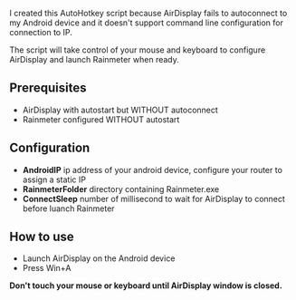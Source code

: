 I created this AutoHotkey script because AirDisplay fails to autoconnect to my Android device and it doesn't support command line configuration for connection to IP.

The script will take control of your mouse and keyboard to configure AirDisplay and launch Rainmeter when ready.

## Prerequisites
* AirDisplay with autostart but WITHOUT autoconnect
* Rainmeter configured WITHOUT autostart

## Configuration
* **AndroidIP** ip address of your android device, configure your router to assign a static IP
* **RainmeterFolder** directory containing Rainmeter.exe
* **ConnectSleep** number of millisecond to wait for AirDisplay to connect before luanch Rainmeter

## How to use
* Launch AirDisplay on the Android device
* Press Win+A

**Don't touch your mouse or keyboard until AirDisplay window is closed.**
